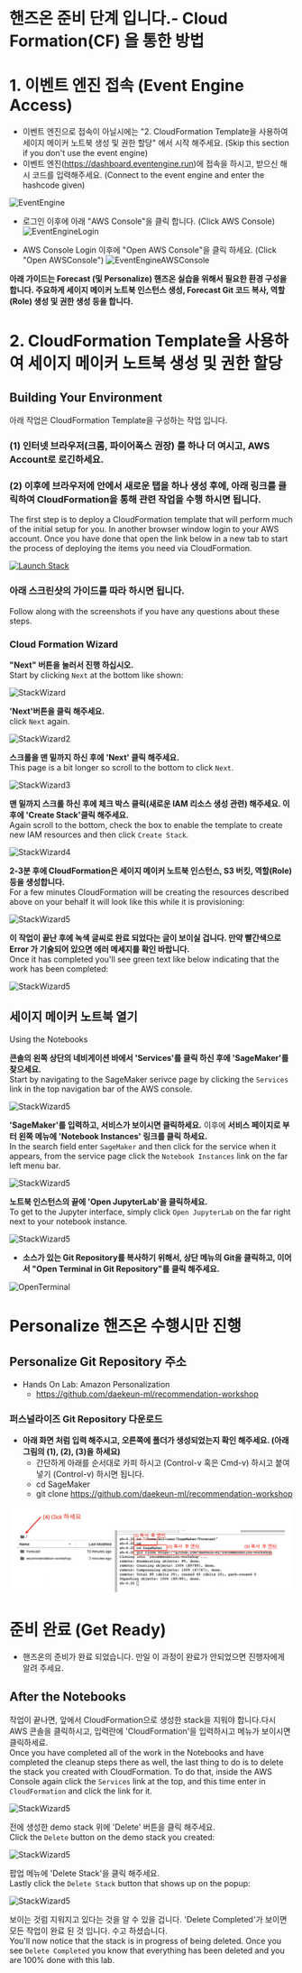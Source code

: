 # 핸즈온 준비 단계 입니다.- Cloud Formation(CF) 을 통한 방법

# 1. 이벤트 엔진 접속 (Event Engine Access)
- 이벤트 엔진으로 접속이 아닐시에는 "2. CloudFormation Template을 사용하여 세이지 메이커 노트북 생성 및 권한 할당" 에서 시작 해주세요. (Skip this section if you don't use the event engine)
- 이벤트 엔진(https://dashboard.eventengine.run)에 접속을 하시고, 받으신 해시 코드를 입력해주세요. (Connect to the event engine and enter the hashcode given)

![EventEngine](img/Fig0.1-EventEngine.png)

- 로그인 이후에 아래 "AWS Console"을 클릭 합니다. (Click AWS Console)
![EventEngineLogin](img/Fig0.2-EventEngineLogin.png)

- AWS Console Login 이후에 "Open AWS Console"을 클릭 하세요. (Click "Open AWSConsole")
![EventEngineAWSConsole](img/Fig0.3-EventEngineAWSConsole.png)

**아래 가이드는 Forecast (및 Personalize) 핸즈온 실습을 위해서 필요한 환경 구성을 합니다.
주요하게 세이지 메이커 노트북 인스턴스 생성, Forecast Git 코드 복사, 역할(Role) 생성 및 권한 생성 등을 합니다.**



# 2. CloudFormation Template을 사용하여 세이지 메이커 노트북 생성 및 권한 할당

## Building Your Environment

아래 작업은 CloudFormation Template을 구성하는 작업 입니다.<br>
### (1) 인터넷 브라우저(크롬, 파이어폭스 권장) 를 하나 더 여시고, AWS Account로 로긴하세요.
### (2) 이후에 브라우저에 안에서 새로운 탭을 하나 생성 후에, 아래 링크를 클릭하여 CloudFormation을 통해 관련 작업을 수행 하시면 됩니다.<br>
The first step is to deploy a CloudFormation template that will perform much of the initial setup for you. In another browser window login to your AWS account. Once you have done that open the link below in a new tab to start the process of deploying the items you need via CloudFormation.

[![Launch Stack](https://s3.amazonaws.com/cloudformation-examples/cloudformation-launch-stack.png)](https://console.aws.amazon.com/cloudformation/home#/stacks/new?stackName=PersonalizeDemo&templateURL=https://gonsoomoon-priviate-share.s3.ap-northeast-2.amazonaws.com/GonsooPersonalizeForecastDemo.yaml)

### 아래 스크린샷의 가이드를 따라 하시면 됩니다.<br>
Follow along with the screenshots if you have any questions about these steps.

### Cloud Formation Wizard

**"Next" 버튼을 눌러서 진행 하십시오.**<br>
Start by clicking `Next` at the bottom like shown:

![StackWizard](static/imgs/img1-1.png)

**'Next'버튼을 클릭 해주세요.** <br>
click `Next` again.

![StackWizard2](static/imgs/img3-1.png)

**스크롤을 맨 밑까지 하신 후에 'Next' 클릭 해주세요.** <br>
This page is a bit longer so scroll to the bottom to click `Next`.

![StackWizard3](static/imgs/img4.png)

**맨 밑까지 스크롤 하신 후에 체크 박스 클릭(새로운 IAM 리소스 생성 관련) 해주세요.
이후에 'Create Stack'클릭 해주세요.**<br>
Again scroll to the bottom, check the box to enable the template to create new IAM resources and then click `Create Stack`.

![StackWizard4](static/imgs/img5.png)

**2-3분 후에 CloudFormation은 세이지 메이커 노트북 인스턴스, S3 버킷, 역할(Role) 등을 생성합니다.**<br>
For a few minutes CloudFormation will be creating the resources described above on your behalf it will look like this while it is provisioning:

![StackWizard5](static/imgs/img6-1.png)

**이 작업이 끝난 후에 녹색 글씨로 완료 되었다는 글이 보이실 겁니다. 만약 빨간색으로 Error 가 기술되어 있으면 에러 메세지를 확인 바랍니다.**<br>
Once it has completed you'll see green text like below indicating that the work has been completed:


![StackWizard5](static/imgs/img8-1.png)


## 세이지 메이커 노트북 열기
Using the Notebooks

**콘솔의 왼쪽 상단의 네비게이션 바에서 'Services'를 클릭 하신 후에 'SageMaker'를 찾으세요.**<br>
Start by navigating to the SageMaker serivce page by clicking the `Services` link in the top navigation bar of the AWS console.

![StackWizard5](static/imgs/img9.png)

**'SageMaker'를 입력하고, 서비스가 보이시면 클릭하세요.** 
이후에 **서비스 페이지로 부터 왼쪽 메뉴에 'Notebook Instances' 링크를 클릭 하세요.**<br>
In the search field enter `SageMaker` and then click for the service when it appears, from the service page click the `Notebook Instances` link on the far left menu bar.

![StackWizard5](static/imgs/img10.png)

**노트북 인스턴스의 끝에 'Open JupyterLab'을 클릭하세요.**<br>
To get to the Jupyter interface, simply click `Open JupyterLab` on the far right next to your notebook instance.

![StackWizard5](static/imgs/img11.png)

- **소스가 있는 Git Repository를 복사하기 위해서, 상단 메뉴의 Git을 클릭하고, 이어서 "Open Terminal in Git Repository"를 클릭 해주세요.**

![OpenTerminal](img/Fig.4.3-OpenTermianl.png)

# Personalize 핸즈온 수행시만 진행
## Personalize Git Repository 주소
    
- Hands On Lab: Amazon Personalization
    - https://github.com/daekeun-ml/recommendation-workshop


### 퍼스널라이즈 Git Repository 다운로드 

- **아래 화면 처럼 입력 해주시고, 오른쪽에 폴더가 생성되었는지 확인 해주세요. (아래 그림의 (1), (2), (3)을 하세요)**
    - 간단하게 아래를 순서대로 카피 하시고 (Control-v 혹은 Cmd-v) 하시고 붙여넣기 (Control-v) 하시면 됩니다.
    - cd SageMaker
    - git clone https://github.com/daekeun-ml/recommendation-workshop

![TypeGitAndConfirm](static/imgs/download-personalize.png)

# 준비 완료 (Get Ready)

- 핸즈온의 준비가 완료 되었습니다. 만일 이 과정이 완료가 안되었으면 진행자에게 알려 주세요.



## After the Notebooks
작업이 끝나면, 앞에서 CloudFormation으로 생성한 stack을 지워야 합니다.다시 AWS 콘솔을 클릭하시고, 입력란에 'CloudFormation'을 입력하시고
메뉴가 보이시면 클릭하세료. <br>
Once you have completed all of the work in the Notebooks and have completed the cleanup steps there as well, the last thing to do is to delete the stack you created with CloudFormation. To do that, inside the AWS Console again click the `Services` link at the top, and this time enter in `CloudFormation` and click the link for it.

![StackWizard5](static/imgs/img9.png)

전에 생성한 demo stack 위에 'Delete' 버튼을 클릭 해주세요. <br>
Click the `Delete` button on the demo stack you created:

![StackWizard5](static/imgs/img13-1.png)

팝업 메뉴에 'Delete Stack'을 클릭 해주세요. <br>
Lastly click the `Delete Stack` button that shows up on the popup:

![StackWizard5](static/imgs/img14.png)

보이는 것럼 지워지고 있다는 것을 알 수 있을 겁니다. 'Delete Completed'가 보이면 모든 작업이 완료 된 것 입니다. 수고 하셨습니다. <br>
You'll now notice that the stack is in progress of being deleted. Once you see `Delete Completed` you know that everything has been deleted and you are 100% done with this lab.






